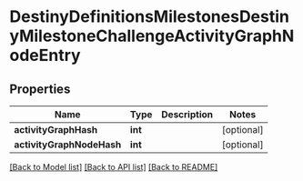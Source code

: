 # DestinyDefinitionsMilestonesDestinyMilestoneChallengeActivityGraphNodeEntry

## Properties
Name | Type | Description | Notes
------------ | ------------- | ------------- | -------------
**activityGraphHash** | **int** |  | [optional] 
**activityGraphNodeHash** | **int** |  | [optional] 

[[Back to Model list]](../README.md#documentation-for-models) [[Back to API list]](../README.md#documentation-for-api-endpoints) [[Back to README]](../README.md)



